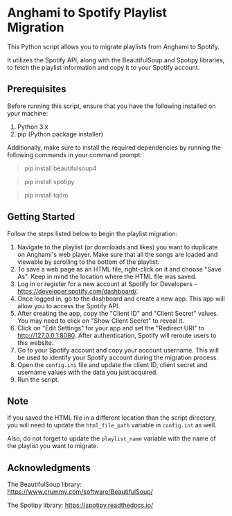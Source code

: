 # Anghami to Spotify Playlist Migration
This Python script allows you to migrate playlists from Anghami to Spotify. 

It utilizes the Spotify API, along with the BeautifulSoup and Spotipy libraries, to fetch the playlist information and copy it to your Spotify account.

## Prerequisites
Before running this script, ensure that you have the following installed on your machine:

1. Python 3.x
2. pip (Python package installer)

Additionally, make sure to install the required dependencies by running the following commands in your command prompt:
> pip install beautifulsoup4

> pip install spotipy

> pip install tqdm

## Getting Started
Follow the steps listed below to begin the playlist migration:

1. Navigate to the playlist (or downloads and likes) you want to duplicate on Anghami's web player. Make sure that all the songs are loaded and viewable by scrolling to the bottom of the playlist.
2. To save a web page as an HTML file, right-click on it and choose "Save As". Keep in mind the location where the HTML file was saved.
3. Log in or register for a new account at Spotify for Developers - https://developer.spotify.com/dashboard/.
4. Once logged in, go to the dashboard and create a new app. This app will allow you to access the Spotify API.
5. After creating the app, copy the "Client ID" and "Client Secret" values. You may need to click on "Show Client Secret" to reveal it.
6. Click on "Edit Settings" for your app and set the "Redirect URI" to http://127.0.0.1:8080. After authentication, Spotify will reroute users to this website.
7. Go to your Spotify account and copy your account username. This will be used to identify your Spotify account during the migration process.
8. Open the `config.ini` file and update the client ID, client secret and username values with the data you just acquired.
9. Run the script.

## Note
If you saved the HTML file in a different location than the script directory, you will need to update the `html_file_path` variable in `config.int` as well.

Also, do not forget to update the `playlist_name` variable with the name of the playlist you want to migrate.

## Acknowledgments
The BeautifulSoup library: https://www.crummy.com/software/BeautifulSoup/

The Spotipy library: https://spotipy.readthedocs.io/